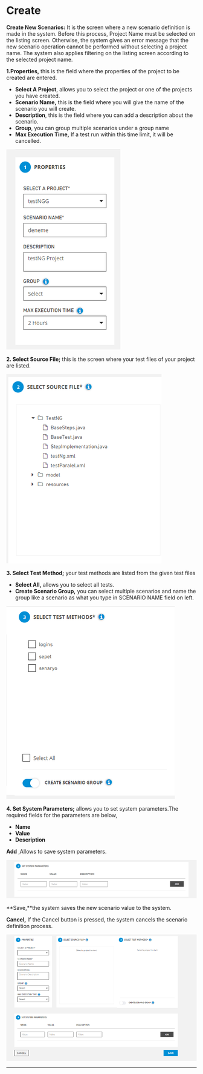 # Create

**Create New Scenarios:** It is the screen where a new scenario definition is made in the system. Before this process, Project Name must be selected on the listing screen. Otherwise, the system gives an error message that the new scenario operation cannot be performed without selecting a project name. The system also applies filtering on the listing screen according to the selected project name.



**1.Properties,** this is the field where the properties of the project to be created are entered.

* **Select A Project**, allows you to select the project or one of the projects you have created.
* **Scenario Name,** this is the field where you will give the name of the scenario you will create.
* **Description**, this is the field where you can add a description about the scenario.
* **Group**, you can group multiple scenarios under a group name
* **Max Execution Time,** If a test run within this time limit, it will be cancelled.

![](../.gitbook/assets/bir.PNG)

**2. Select Source File;** this is the screen where your test files of your project are listed.

![](../.gitbook/assets/iki.PNG)



**3. Select Test Method;** your test methods are listed from the given test files

* **Select All,** allows you to select all tests.
* **Create Scenario Group,** you can select multiple scenarios and name the group like a scenario as what you type in SCENARIO NAME field on left.

![](<../.gitbook/assets/all (1).PNG>)

**4. Set System Parameters;** allows you to set system parameters.The required fields for the parameters are below,

* **Name**
* **Value**
* **Description**

**Add** ,Allows to save system parameters.

![](../.gitbook/assets/parameters.PNG)

**Save,**the system saves the new scenario value to the system.

**Cancel,** If the Cancel button is pressed, the system cancels the scenario definition process.

![](../.gitbook/assets/bütün.PNG)

****
